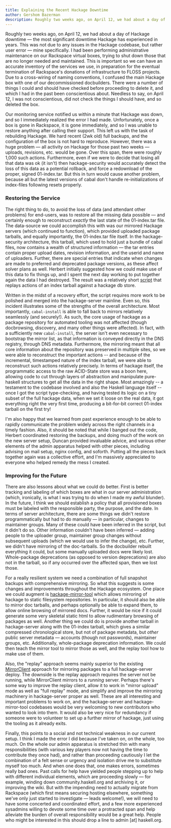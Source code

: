 ```yaml
---
title: Explaining the Recent Hackage Downtime
author: Gershom Bazerman
description: Roughly two weeks ago, on April 12, we had about a day of Hackage downtime — the most significant downtime Hackage has experienced in years...
---
```



Roughly two weeks ago, on April 12, we had about a day of Hackage downtime — the most significant downtime Hackage has experienced in years. This was not due to any issues in the Hackage codebase, but rather user error — mine specifically. I had been performing administrative maintenance on our Rackspace virtual boxes, trying to shut down those that are no longer needed and maintained. This is important so we can have an accurate inventory of the services we use, in preparation for the eventual termination of Rackspace's donations of infrastructure to FLOSS projects. Due to a cross-wiring of naming conventions, I confused the main Hackage box with one of our decommissioned docbuilders. There were a number of things I could and should have checked before proceeding to delete it, and which I had in the past been conscientious  about. Needless to say, on April 12, I was not conscientious, did not check the things I should have, and so deleted the box.

Our monitoring service notified us within a minute that Hackage was down, and so I immediately realized the error I had made. Unfortunately, once a box is gone in Rackspace, it is gone immediately, and so I was unable to restore anything after calling their support. This left us with the task of rebuilding Hackage. We hard recent (2wk old) full backups, and the configuration of the box is not hard to reproduce. However, there was a huge problem — all activity on Hackage for those past two weeks — uploads, revisions, etc. would be gone. Over this span, there were roughly 1,000 such actions. Furthermore, even if we were to decide that losing all that data was ok (it isn't) then hackage-security would accurately detect the loss of this data as a potential rollback, and force a redownload of the proper, signed 01-index.tar. But this in turn would cause another problem, because all but the latest versions of cabal don't handle re-initializations of index-files following resets properly.

### Restoring the Service

The right thing to do, to avoid the loss of data (and attendant other problems) for end-users, was to restore all the missing data possible — and certainly enough to reconstruct _exactly_ the last state of the 01-index.tar file. The data-source we could accomplish this with was our mirrored Hackage servers (which continued to function), which provided uploaded package tarballs, and equally importantly, the 01-index.tar file itself. In the hackage-security architecture, this tarball, which used to hold just a bundle of cabal files, now contains a wealth of structured information — the tar entries contain proper upload dates, revision information, and the userid and name of uploaders. Further, there are special entries that indicate when changes are made to preferred and deprecated package versions, as these affect solver plans as well. Herbert initially suggested how we could make use of this data to fix things up, and I spent the next day working to put together again the data I had destroyed. The result  was a relatively short [script](https://github.com/gbaz/hackage-server/blob/gb/recovery-replay/exes/ReplayIndexActions.hs) that replays actions of an index tarball against a hackage db store.

Written in the midst of a recovery effort, the script requires more work to be polished and merged into the hackage-server mainline. Even so, this incident illustrates some of the strengths of the overall architecture. Most importantly, `cabal-install` is able to fall back to mirrors relatively seamlessly (and securely!). As such, the core usage of hackage as a package repository for automated tooling was not affected (though docbrowsing, discovery, and many other things were affected). In fact, with a sufficiently new `cabal-install`, the server isn't even necessary to bootstrap the mirror list, as that information is conveyed directly in the DNS registry, through DNS metadata. Furthermore, the mirroring meant that all core information about the repository was preserved in multiple sites, so we were able to reconstruct the important actions -- and because of the incremental, timestamped nature of the index tarball, we were able to reconstruct such actions relatively precisely. In terms of hackage itself, the programmatic access to the raw ACID-State store was a boon here, allowing code to cut through layers of abstraction and manipulate pure-haskell structures to get all the data in the right shape. Most amazingly -- a testament to the codebase involved and also the Haskell language itself -- once I got the script type-checking, and having tested its logic on a tiny subset of the full hackage data, when we set it loose on the real data, it got everything right the very first time, producing a bit-for-bit correct 01-index tarball on the first try!

I'm also happy that we learned from past experience enough to be able to rapidly communicate the problem widely across the right channels in a timely fashion. Also, it should be noted that while I banged out the code, Herbert coordinated restoring the backups, and doing much of the work on the new server setup, Duncan provided invaluable advice, and various other elements of the admin apparatus helped with other pieces, including advising on mail setup, nginx config, and soforth. Putting all the pieces back together again was a collective effort, and I'm massively appreciated to everyone who helped remedy the mess I created.

### Improving for the Future

There are also lessons about what we could do better. First is better tracking and labeling of which boxes are what in our server administration (which, ironically, is what I was trying to do when I made my awful blunder). In the future, I think we should establish a policy that all provisioned boxes must be labeled with the responsible party, the purpose, and the date. In terms of server architecture, there are some things we didn't restore programmatically but had to do manually — in particular, changes to maintainer groups. Many of these could have been inferred in the script, but it didn't do so. Other information couldn't have been inferred — adding people to the uploader group, maintainer group changes without subsequent uploads (which we would use to infer the change), etc. Further, we didn't have mirroring of the doc-tarballs. So the docbuilder rebuilt everything it could, but some manually uploaded docs were likely lost. Whole-package deprecations (as opposed to version deprecations) are also not in the tarball, so if any occurred over the affected span, then we lost those.

For a really resilient system we need a combination of full snapshot backups with comprehensive mirroring. So what this suggests is some changes and improvements throughout the Hackage ecosystem. One place we could augment is [hackage-mirror-tool](https://github.com/haskell-hvr/hackage-mirror-tool) which allows mirroring of hackage to static filesystem repositories. In particular, it should also be able to mirror doc tarballs, and perhaps optionally be able to expand them, to allow online browsing of mirrored docs. Further, it would be nice if it could generate some very skeletal static html to allow rudimentary browsing of packages as well. Another thing we could do is provide another tarball in hackage-server along with the 01-index tarball, which gives a similar compressed chronological store, but not of package metadata, but _other_ public server metadata — accounts (though not passwords), maintainer groups, etc. Additionally, whole-package deprecation information. We could then teach the mirror tool to mirror those as well, and the replay tool how to make use of them.

Also, the "replay" approach seems mainly superior to the existing [MirrorClient](https://github.com/haskell/hackage-server/blob/master/exes/MirrorClient.hs) approach for mirroring packages to a full hackage-server deploy. The downside is the replay approach requires the server not be running, while MirrorClient mirrors to a _running_ server. Perhaps there's some way to improve the replay client, allow it to work in "mirror upload" mode as well as "full replay" mode, and simplify and improve the mirroring machinery in hackage-server proper as well. These are all interesting and important problems to work on, and the hackage-server and hackage-mirror-tool codebases would be very welcoming to new contributors who wanted to look into them. It would also be very nice for redundancy if someone were to volunteer to set up a further mirror of hackage, just using the tooling as it already exits.

Finally, this points to a social and not technical weakness in our current setup. I think I made the error I did because I've taken on, on the whole, too much. On the whole our admin apparatus is stretched thin with many responsibilities (with various key players now not having the time to contribute they once had), and rather than proceeding cautiously I let the combination of a felt sense or urgency and isolation drive me to substitute myself too much. And when one does that, one makes errors, sometimes really bad ones. Past calls for help have yielded people stepping up to help with different individual elements, which are proceeding slowly — for example, winding down community.haskell.org and archiving it, or improving the wiki. But with the impending need to actually migrate from Rackspace (which first means securing hosting elsewhere, something we've only just started to investigate — leads welcome!), we will need to have some concerted and coordinated effort, and a few more experienced sysadmins willing to devote some time over a protracted span and help alleviate the burden of overall responsibility would be a great help. People who might be interested in this should drop a line to admin [at] haskell.org.
